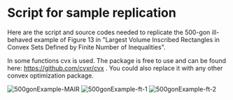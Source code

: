 # Script for sample replication

Here are the script and source codes needed to replicate the 500-gon ill-behaved example of Figure 13 in "Largest Volume Inscribed Rectangles in Convex Sets Defined by Finite Number of Inequalities".

In some functions cvx is used. The package is free to use and can be found here: https://github.com/cvxr/cvx .
You could also replace it with any other convex optimization package.


![500gonExample-MAIR](https://github.com/behroozim/2022.0239/assets/50671703/120261f7-5ca0-430f-8257-521e3a8bc76d)
![500gonExample-ft-1](https://github.com/behroozim/2022.0239/assets/50671703/b99b9a73-3e04-407c-a9c8-b3b88a29b2d2)
![500gonExample-ft-2](https://github.com/behroozim/2022.0239/assets/50671703/80b3aa02-a319-47b6-a10b-1660229a1b84)

